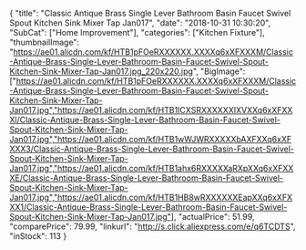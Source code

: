{
	"title": "Classic Antique Brass Single Lever Bathroom Basin Faucet Swivel Spout Kitchen Sink Mixer Tap Jan017",
	"date": "2018-10-31 10:30:20",
	"SubCat": ["Home Improvement"],
	"categories": ["Kitchen Fixture"],
	"thumbnailImage": "https://ae01.alicdn.com/kf/HTB1pFOeRXXXXXX.XXXXq6xXFXXXM/Classic-Antique-Brass-Single-Lever-Bathroom-Basin-Faucet-Swivel-Spout-Kitchen-Sink-Mixer-Tap-Jan017.jpg_220x220.jpg",
	"BigImage": ["https://ae01.alicdn.com/kf/HTB1pFOeRXXXXXX.XXXXq6xXFXXXM/Classic-Antique-Brass-Single-Lever-Bathroom-Basin-Faucet-Swivel-Spout-Kitchen-Sink-Mixer-Tap-Jan017.jpg","https://ae01.alicdn.com/kf/HTB1ICXSRXXXXXXIXVXXq6xXFXXXl/Classic-Antique-Brass-Single-Lever-Bathroom-Basin-Faucet-Swivel-Spout-Kitchen-Sink-Mixer-Tap-Jan017.jpg","https://ae01.alicdn.com/kf/HTB1wWJWRXXXXXbAXFXXq6xXFXXX3/Classic-Antique-Brass-Single-Lever-Bathroom-Basin-Faucet-Swivel-Spout-Kitchen-Sink-Mixer-Tap-Jan017.jpg","https://ae01.alicdn.com/kf/HTB1ahx6RXXXXXaRXpXXq6xXFXXXE/Classic-Antique-Brass-Single-Lever-Bathroom-Basin-Faucet-Swivel-Spout-Kitchen-Sink-Mixer-Tap-Jan017.jpg","https://ae01.alicdn.com/kf/HTB1HB8wRXXXXXXEapXXq6xXFXXX1/Classic-Antique-Brass-Single-Lever-Bathroom-Basin-Faucet-Swivel-Spout-Kitchen-Sink-Mixer-Tap-Jan017.jpg"],
	"actualPrice": 51.99,
	"comparePrice": 79.99,
	"linkurl": "http://s.click.aliexpress.com/e/q6TCDTS",
	"inStock": 113
}
